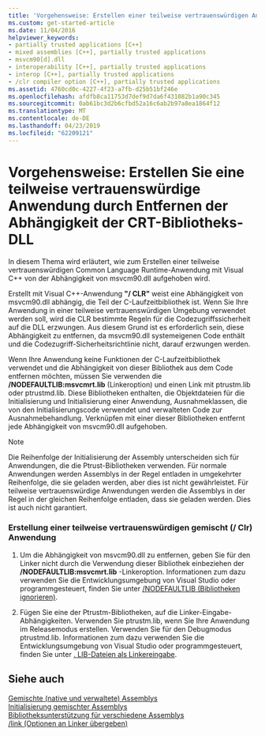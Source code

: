 ```yaml
---
title: 'Vorgehensweise: Erstellen einer teilweise vertrauenswürdigen Anwendung (C++ / CLI)'
ms.custom: get-started-article
ms.date: 11/04/2016
helpviewer_keywords:
- partially trusted applications [C++]
- mixed assemblies [C++], partially trusted applications
- msvcm90[d].dll
- interoperability [C++], partially trusted applications
- interop [C++], partially trusted applications
- /clr compiler option [C++], partially trusted applications
ms.assetid: 4760cd0c-4227-4f23-a7fb-d25b51bf246e
ms.openlocfilehash: afdfb8ca11753d7def9d7da6f431082b1a90c345
ms.sourcegitcommit: 0ab61bc3d2b6cfbd52a16c6ab2b97a8ea1864f12
ms.translationtype: MT
ms.contentlocale: de-DE
ms.lasthandoff: 04/23/2019
ms.locfileid: "62209121"
---
```

# <a name="how-to-create-a-partially-trusted-application-by-removing-dependency-on-the-crt-library-dll"></a>Vorgehensweise: Erstellen Sie eine teilweise vertrauenswürdige Anwendung durch Entfernen der Abhängigkeit der CRT-Bibliotheks-DLL

In diesem Thema wird erläutert, wie zum Erstellen einer teilweise vertrauenswürdigen Common Language Runtime-Anwendung mit Visual C++ von der Abhängigkeit von msvcm90.dll aufgehoben wird.

Erstellt mit Visual C++-Anwendung **"/ CLR"** weist eine Abhängigkeit von msvcm90.dll abhängig, die Teil der C-Laufzeitbibliothek ist. Wenn Sie Ihre Anwendung in einer teilweise vertrauenswürdigen Umgebung verwendet werden soll, wird die CLR bestimmte Regeln für die Codezugriffssicherheit auf die DLL erzwungen. Aus diesem Grund ist es erforderlich sein, diese Abhängigkeit zu entfernen, da msvcm90.dll systemeigenen Code enthält und die Codezugriff-Sicherheitsrichtlinie nicht, darauf erzwungen werden.

Wenn Ihre Anwendung keine Funktionen der C-Laufzeitbibliothek verwendet und die Abhängigkeit von dieser Bibliothek aus dem Code entfernen möchten, müssen Sie verwenden die **/NODEFAULTLIB:msvcmrt.lib** (Linkeroption) und einen Link mit ptrustm.lib oder ptrustmd.lib. Diese Bibliotheken enthalten, die Objektdateien für die Initialisierung und Initialisierung einer Anwendung, Ausnahmeklassen, die von den Initialisierungscode verwendet und verwalteten Code zur Ausnahmebehandlung. Verknüpfen mit einer dieser Bibliotheken entfernt jede Abhängigkeit von msvcm90.dll aufgehoben.

> [!NOTE]
>  Die Reihenfolge der Initialisierung der Assembly unterscheiden sich für Anwendungen, die die Ptrust-Bibliotheken verwenden. Für normale Anwendungen werden Assemblys in der Regel entladen in umgekehrter Reihenfolge, die sie geladen werden, aber dies ist nicht gewährleistet. Für teilweise vertrauenswürdige Anwendungen werden die Assemblys in der Regel in der gleichen Reihenfolge entladen, dass sie geladen werden. Dies ist auch nicht garantiert.

### <a name="to-create-a-partially-trusted-mixed-clr-application"></a>Erstellung einer teilweise vertrauenswürdigen gemischt (/ Clr) Anwendung

1. Um die Abhängigkeit von msvcm90.dll zu entfernen, geben Sie für den Linker nicht durch die Verwendung dieser Bibliothek einbeziehen der **/NODEFAULTLIB:msvcmrt.lib** -Linkeroption. Informationen zum dazu verwenden Sie die Entwicklungsumgebung von Visual Studio oder programmgesteuert, finden Sie unter [/NODEFAULTLIB (Bibliotheken ignorieren)](../build/reference/nodefaultlib-ignore-libraries.md).

1. Fügen Sie eine der Ptrustm-Bibliotheken, auf die Linker-Eingabe-Abhängigkeiten. Verwenden Sie ptrustm.lib, wenn Sie Ihre Anwendung im Releasemodus erstellen. Verwenden Sie für den Debugmodus ptrustmd.lib. Informationen zum dazu verwenden Sie die Entwicklungsumgebung von Visual Studio oder programmgesteuert, finden Sie unter [. LIB-Dateien als Linkereingabe](../build/reference/dot-lib-files-as-linker-input.md).

## <a name="see-also"></a>Siehe auch

[Gemischte (native und verwaltete) Assemblys](../dotnet/mixed-native-and-managed-assemblies.md)<br/>
[Initialisierung gemischter Assemblys](../dotnet/initialization-of-mixed-assemblies.md)<br/>
[Bibliotheksunterstützung für verschiedene Assemblys](../dotnet/library-support-for-mixed-assemblies.md)<br/>
[/link (Optionen an Linker übergeben)](../build/reference/link-pass-options-to-linker.md)
